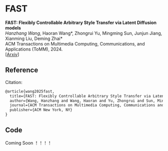 # FAST

**FAST: Flexibly Controllable Arbitrary Style Transfer via Latent Diffusion models** <br>
*Hanzhang Wang*, Haoran Wang*, Zhongrui Yu,  Mingming Sun,  Junjun Jiang,  Xianming Liu,  Deming Zhai* <br>
ACM Transactions on Multimedia Computing, Communications, and Applications (ToMM), 2024. <br>
[[Arxiv](https://arxiv.org/pdf/2401.05870.pdf)]

## Reference

Citation:

```latex
@article{wang2025fast,
  title={FAST: Flexibly Controllable Arbitrary Style Transfer via Latent Diffusion models},
  author={Wang, Hanzhang and Wang, Haoran and Yu, Zhongrui and Sun, Mingming and Jiang, Junjun and Liu, Xianming and Zhai, Deming},
  journal={ACM Transactions on Multimedia Computing, Communications and Applications},
  publisher={ACM New York, NY}
}
```

## Code
Coming Soon ！！！！

